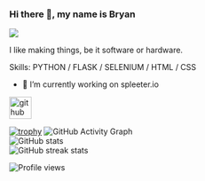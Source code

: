 ### Hi there 👋, my name is Bryan
![](https://i.ibb.co/NpfVfV2/ezgif-2-0d1b1274ef.gif)

I like making things, be it software or hardware.

Skills: PYTHON / FLASK / SELENIUM / HTML / CSS

- 🔭 I’m currently working on spleeter.io 


[<img src='https://cdn.jsdelivr.net/npm/simple-icons@3.0.1/icons/github.svg' alt='github' height='40'>](https://github.com/brobbins2001)  

[![trophy](https://github-profile-trophy.vercel.app/?username=brobbins2001)](https://github.com/ryo-ma/github-profile-trophy)
![GitHub Activity Graph](https://activity-graph.herokuapp.com/graph?username=brobbins2001)  
![GitHub stats](https://github-readme-stats.vercel.app/api?username=brobbins2001&show_icons=true)  
![GitHub streak stats](https://github-readme-streak-stats.herokuapp.com/?user=brobbins2001)  

![Profile views](https://gpvc.arturio.dev/brobbins2001)  
